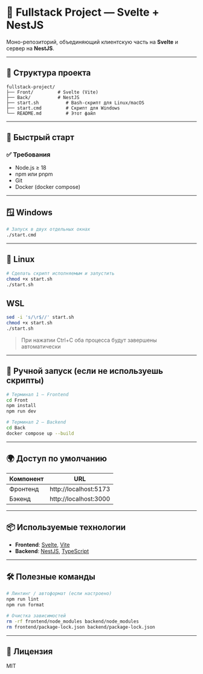 # 🧩 Fullstack Project — Svelte + NestJS

Моно-репозиторий, объединяющий клиентскую часть на **Svelte** и сервер на **NestJS**.

---

## 📁 Структура проекта

```
fullstack-project/
├── Front/         # Svelte (Vite)
├── Back/          # NestJS
├── start.sh          # Bash-скрипт для Linux/macOS
├── start.cmd         # Скрипт для Windows
└── README.md         # Этот файл
```

---

## 🚀 Быстрый старт

### ✅ Требования

-   Node.js ≥ 18
-   npm или pnpm
-   Git
-   Docker (docker compose)

---

## 🪟 Windows

```bash
# Запуск в двух отдельных окнах
./start.cmd
```

---

## 🐧 Linux

```bash
# Сделать скрипт исполняемым и запустить
chmod +x start.sh
./start.sh
```

## WSL

```bash
sed -i 's/\r$//' start.sh
chmod +x start.sh
./start.sh
```

> При нажатии Ctrl+C оба процесса будут завершены автоматически

---

## 🔁 Ручной запуск (если не используешь скрипты)

```bash
# Терминал 1 — Frontend
cd Front
npm install
npm run dev

# Терминал 2 — Backend
cd Back
docker compose up --build
```

---

## 🌍 Доступ по умолчанию

| Компонент | URL                   |
| --------- | --------------------- |
| Фронтенд  | http://localhost:5173 |
| Бэкенд    | http://localhost:3000 |

---

## 📦 Используемые технологии

-   **Frontend**: [Svelte](https://svelte.dev/), [Vite](https://vitejs.dev/)
-   **Backend**: [NestJS](https://nestjs.com/), [TypeScript](https://www.typescriptlang.org/)

---

## 🛠 Полезные команды

```bash
# Линтинг / автоформат (если настроено)
npm run lint
npm run format

# Очистка зависимостей
rm -rf frontend/node_modules backend/node_modules
rm frontend/package-lock.json backend/package-lock.json
```

---

## 📝 Лицензия

MIT
